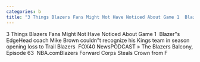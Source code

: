 ```yaml
---
categories: b
title: "3 Things Blazers Fans Might Not Have Noticed About Game 1  Blazers Edge"
---
```

3 Things Blazers Fans Might Not Have Noticed About Game 1&nbsp;&nbsp;Blazer"s EdgeHead coach Mike Brown couldn"t recognize his Kings team in season opening loss to Trail Blazers&nbsp;&nbsp;FOX40 NewsPODCAST » The Blazers Balcony, Episode 63&nbsp;&nbsp;NBA.comBlazers Forward Corps Steals Crown from F